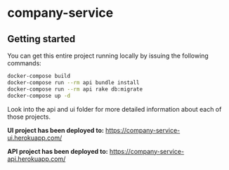 # company-service

## Getting started
You can get this entire project running locally by issuing the following commands:

``` bash
docker-compose build
docker-compose run --rm api bundle install
docker-compose run --rm api rake db:migrate
docker-compose up -d
```

Look into the api and ui folder for more detailed information about each of those projects.

**UI project has been deployed to:**
https://company-service-ui.herokuapp.com/

**API project has been deployed to:**
https://company-service-api.herokuapp.com/
